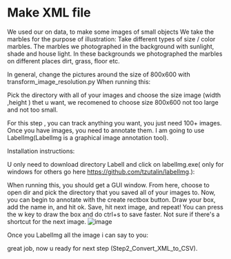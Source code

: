 # Make XML file


We used our on data, to make some images of small objects
We take the marbles for the purpose of illustration:
Take different types of size / color marbles.
The marbles we photographed in the background with sunlight, shade and house light.
In these backgrounds we photographed the marbles on different places dirt, grass, floor etc.

In general, change the pictures around the size of 800x600 with transform_image_resolution.py 
When running this:

Pick the directory with all of your images and choose the size image (width ,height ) thet u want,
we recomened to choose size  800x600  not too large and not too small.


For this step , you can track anything you want, you just need 100+ images. Once you have images, you need to annotate them.
I am going to use LabelImg(LabelImg is a graphical image annotation tool).


Installation instructions:

U only need to download directory LabelI and click on labelImg.exe( only for windows for others go here https://github.com/tzutalin/labelImg.): 


When running this, you should get a GUI window. From here, choose to open dir and pick the directory that you saved all of your images to. Now, you can begin to annotate with the create rectbox button. Draw your box, add the name in, and hit ok. Save, hit next image, and repeat! You can press the w key to draw the box and do ctrl+s to save faster. Not sure if there's a shortcut for the next image.
![image](https://user-images.githubusercontent.com/56115477/149636550-9f5c8b3f-1624-4585-a0b1-84abb072b006.png)


Once you LabelImg all the image i can say to you: 

great job, now u ready for next step (Step2_Convert_XML_to_CSV).
